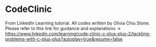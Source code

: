 # CodeClinic
From LinkedIn Learning tutorial.  All codes written by Olivia Chiu Stone.  Please refer to this link for guidance and explanations -> https://www.linkedin.com/learning/code-clinic-c-plus-plus-2/tackling-problems-with-c-plus-plus?autoplay=true&resume=false
